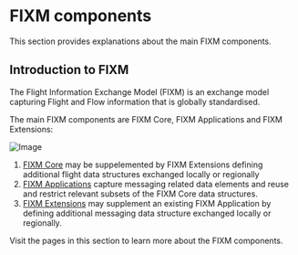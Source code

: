 # FIXM components

This section provides explanations about the main FIXM components.

## Introduction to FIXM

The Flight Information Exchange Model (FIXM) is an exchange model capturing Flight and Flow information that is globally standardised.

The main FIXM components are FIXM Core, FIXM Applications and FIXM Extensions:

![Image](.//media/fixm-components.png ':size=600')

1. [FIXM Core](general-guidance/fixm-core) may be suppelemented by FIXM Extensions defining additional flight data structures exchanged locally or regionally
2. [FIXM Applications](general-guidance/applications) capture messaging related data elements and reuse and restrict relevant subsets of the FIXM Core data structures.
3. [FIXM Extensions](general-guidance/extensions) may supplement an existing FIXM Application by defining additional messaging data structure exchanged locally or
regionally.

Visit the pages in this section to learn more about the FIXM components.